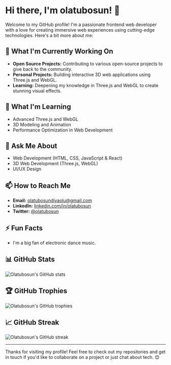 # Hi there, I'm olatubosun! 👋

Welcome to my GitHub profile! I'm a passionate frontend web developer with a love for creating immersive web experiences using cutting-edge technologies. Here's a bit more about me:

## 🔭 What I'm Currently Working On
- **Open Source Projects:** Contributing to various open-source projects to give back to the community.
- **Personal Projects:** Building interactive 3D web applications using Three.js and WebGL.
- **Learning:** Deepening my knowledge in Three.js and WebGL to create stunning visual effects.

## 🌱 What I'm Learning
- Advanced Three.js and WebGL
- 3D Modeling and Animation
- Performance Optimization in Web Development

## 💬 Ask Me About
- Web Development (HTML, CSS, JavaScript & React)
- 3D Web Development (Three.js, WebGL)
- UI/UX Design

## 📫 How to Reach Me
- **Email:** olatubosundiyaolu@gmail.com
- **LinkedIn:** [linkedin.com/in/olatubosun](https://www.linkedin.com/in/)
- **Twitter:** [@olatubosun](https://twitter.com/ola2bosun)

## ⚡ Fun Facts
- I'm a big fan of electronic dance music.


## 📊 GitHub Stats
![Olatubosun's GitHub stats](https://github-readme-stats.vercel.app/api?username=ola3bosun&show_icons=true&theme=radical)

## 🏆 GitHub Trophies
![Olatubosun's GitHub trophies](https://github-profile-trophy.vercel.app/?username=ola3bosun&theme=dracula)

## 📈 GitHub Streak
![Olatubosun's GitHub streak](https://github-readme-streak-stats.herokuapp.com/?user=ola3bosun&theme=highcontrast)


---

Thanks for visiting my profile! Feel free to check out my repositories and get in touch if you'd like to collaborate on a project or just chat about tech. 😊
